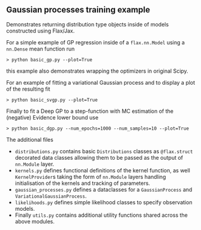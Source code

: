 ## Gaussian processes training example

Demonstrates returning distribution type objects inside
of models constructed using Flax/Jax.

For a simple example of GP regression
inside of a `flax.nn.Model` using a `nn.Dense` 
mean function run

```shell script
> python basic_gp.py --plot=True
```
this example also demonstrates wrapping the optimizers in original
Scipy.

For an example of fitting a variational Gaussian
process and to display a plot of the resulting fit

```shell script
> python basic_svgp.py --plot=True
```

Finally to fit a Deep GP to a step-function with MC estimation
of the (negative) Evidence lower bound use

```shell script
> python basic_dgp.py --num_epochs=1000 --num_samples=10 --plot=True
```


The additional files
* `distributions.py` contains basic `Distributions` classes
as `@flax.struct` decorated data classes allowing them to be passed
as the output of `nn.Module` layer.
* `kernels.py` defines functional definitions of the kernel function, 
as well `KernelProvider`s taking the form of `nn.Module` layers handling
initialisation of the kernels and tracking of parameters.
* `gaussian_processes.py` defines a dataclasses for a `GaussianProcess`
and `VariationalGaussianProcess`.
* `likelihoods.py` defines simple likelihood classes to specify observation models.
* Finally `utils.py` contains additional utility functions shared across the above
modules.

